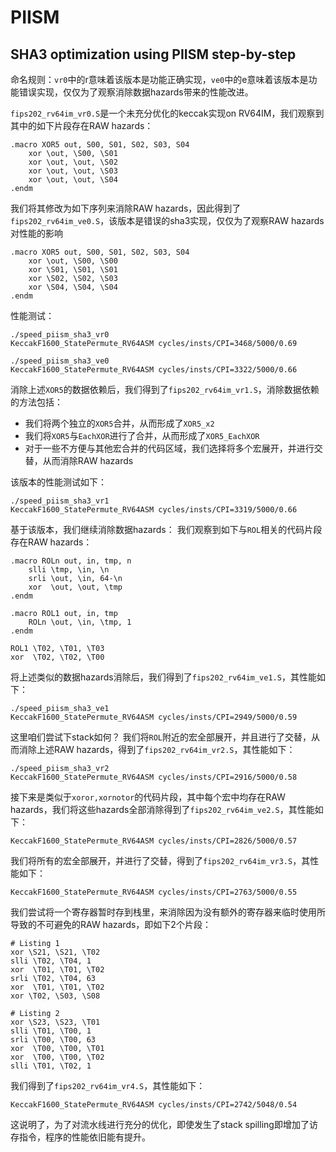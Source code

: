 # PIISM

## SHA3 optimization using PIISM step-by-step

命名规则：`vr0`中的r意味着该版本是功能正确实现，`ve0`中的e意味着该版本是功能错误实现，仅仅为了观察消除数据hazards带来的性能改进。

`fips202_rv64im_vr0.S`是一个未充分优化的keccak实现on RV64IM，我们观察到其中的如下片段存在RAW hazards：

```
.macro XOR5 out, S00, S01, S02, S03, S04
    xor \out, \S00, \S01
    xor \out, \out, \S02
    xor \out, \out, \S03
    xor \out, \out, \S04
.endm
```
我们将其修改为如下序列来消除RAW hazards，因此得到了`fips202_rv64im_ve0.S`，该版本是错误的sha3实现，仅仅为了观察RAW hazards对性能的影响
```
.macro XOR5 out, S00, S01, S02, S03, S04
    xor \out, \S00, \S00
    xor \S01, \S01, \S01
    xor \S02, \S02, \S03
    xor \S04, \S04, \S04
.endm
```

性能测试：
```
./speed_piism_sha3_vr0
KeccakF1600_StatePermute_RV64ASM cycles/insts/CPI=3468/5000/0.69

./speed_piism_sha3_ve0
KeccakF1600_StatePermute_RV64ASM cycles/insts/CPI=3322/5000/0.66
```

消除上述`XOR5`的数据依赖后，我们得到了`fips202_rv64im_vr1.S`，消除数据依赖的方法包括：
- 我们将两个独立的`XOR5`合并，从而形成了`XOR5_x2`
- 我们将`XOR5`与`EachXOR`进行了合并，从而形成了`XOR5_EachXOR`
- 对于一些不方便与其他宏合并的代码区域，我们选择将多个宏展开，并进行交替，从而消除RAW hazards

该版本的性能测试如下：
```
./speed_piism_sha3_vr1
KeccakF1600_StatePermute_RV64ASM cycles/insts/CPI=3319/5000/0.66
```
基于该版本，我们继续消除数据hazards：
我们观察到如下与`ROL`相关的代码片段存在RAW hazards：
```
.macro ROLn out, in, tmp, n
    slli \tmp, \in, \n
    srli \out, \in, 64-\n
    xor  \out, \out, \tmp
.endm

.macro ROL1 out, in, tmp
    ROLn \out, \in, \tmp, 1
.endm

ROL1 \T02, \T01, \T03
xor  \T02, \T02, \T00
```
将上述类似的数据hazards消除后，我们得到了`fips202_rv64im_ve1.S`，其性能如下：
```
./speed_piism_sha3_ve1
KeccakF1600_StatePermute_RV64ASM cycles/insts/CPI=2949/5000/0.59
```

这里咱们尝试下stack如何？
我们将`ROL`附近的宏全部展开，并且进行了交替，从而消除上述RAW hazards，得到了`fips202_rv64im_vr2.S`，其性能如下：
```
./speed_piism_sha3_vr2
KeccakF1600_StatePermute_RV64ASM cycles/insts/CPI=2916/5000/0.58
```

接下来是类似于`xoror,xornotor`的代码片段，其中每个宏中均存在RAW hazards，我们将这些hazards全部消除得到了`fips202_rv64im_ve2.S`，其性能如下：
```
KeccakF1600_StatePermute_RV64ASM cycles/insts/CPI=2826/5000/0.57
```

我们将所有的宏全部展开，并进行了交替，得到了`fips202_rv64im_vr3.S`，其性能如下：
```
KeccakF1600_StatePermute_RV64ASM cycles/insts/CPI=2763/5000/0.55
```

我们尝试将一个寄存器暂时存到栈里，来消除因为没有额外的寄存器来临时使用所导致的不可避免的RAW hazards，即如下2个片段：
```
# Listing 1
xor \S21, \S21, \T02
slli \T02, \T04, 1
xor  \T01, \T01, \T02
srli \T02, \T04, 63
xor  \T01, \T01, \T02
xor \T02, \S03, \S08

# Listing 2
xor \S23, \S23, \T01
slli \T01, \T00, 1
srli \T00, \T00, 63
xor  \T00, \T00, \T01
xor  \T00, \T00, \T02
slli \T01, \T02, 1
```
我们得到了`fips202_rv64im_vr4.S`，其性能如下：
```
KeccakF1600_StatePermute_RV64ASM cycles/insts/CPI=2742/5048/0.54
```
这说明了，为了对流水线进行充分的优化，即使发生了stack spilling即增加了访存指令，程序的性能依旧能有提升。